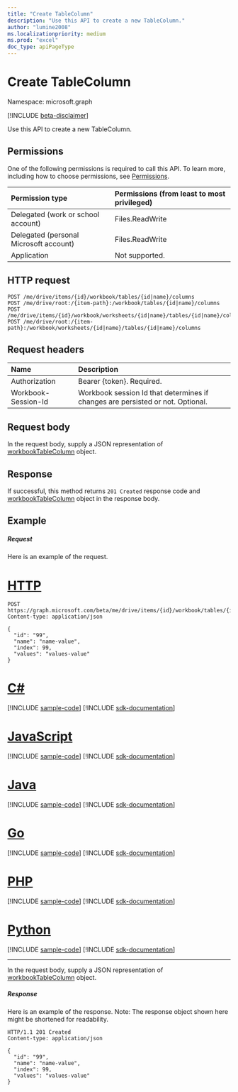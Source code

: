```yaml
---
title: "Create TableColumn"
description: "Use this API to create a new TableColumn."
author: "lumine2008"
ms.localizationpriority: medium
ms.prod: "excel"
doc_type: apiPageType
---
```


# Create TableColumn

Namespace: microsoft.graph

[!INCLUDE [beta-disclaimer](../../includes/beta-disclaimer.md)]

Use this API to create a new TableColumn.
## Permissions
One of the following permissions is required to call this API. To learn more, including how to choose permissions, see [Permissions](/graph/permissions-reference).

|Permission type      | Permissions (from least to most privileged)              |
|:--------------------|:---------------------------------------------------------|
|Delegated (work or school account) | Files.ReadWrite    |
|Delegated (personal Microsoft account) | Files.ReadWrite    |
|Application | Not supported. |

## HTTP request
<!-- { "blockType": "ignored" } -->
```http
POST /me/drive/items/{id}/workbook/tables/{id|name}/columns
POST /me/drive/root:/{item-path}:/workbook/tables/{id|name}/columns
POST /me/drive/items/{id}/workbook/worksheets/{id|name}/tables/{id|name}/columns
POST /me/drive/root:/{item-path}:/workbook/worksheets/{id|name}/tables/{id|name}/columns

```
## Request headers
| Name       | Description|
|:---------------|:----------|
| Authorization  | Bearer {token}. Required. |
| Workbook-Session-Id  | Workbook session Id that determines if changes are persisted or not. Optional.|

## Request body
In the request body, supply a JSON representation of [workbookTableColumn](../resources/workbooktablecolumn.md) object.

## Response

If successful, this method returns `201 Created` response code and [workbookTableColumn](../resources/workbooktablecolumn.md) object in the response body.

## Example
##### Request
Here is an example of the request.

# [HTTP](#tab/http)
<!-- {
  "blockType": "request",
  "name": "create_tablecolumn_from_table"
}-->
```http
POST https://graph.microsoft.com/beta/me/drive/items/{id}/workbook/tables/{id|name}/columns
Content-type: application/json

{
  "id": "99",
  "name": "name-value",
  "index": 99,
  "values": "values-value"
}
```

# [C#](#tab/csharp)
[!INCLUDE [sample-code](../includes/snippets/csharp/create-tablecolumn-from-table-csharp-snippets.md)]
[!INCLUDE [sdk-documentation](../includes/snippets/snippets-sdk-documentation-link.md)]

# [JavaScript](#tab/javascript)
[!INCLUDE [sample-code](../includes/snippets/javascript/create-tablecolumn-from-table-javascript-snippets.md)]
[!INCLUDE [sdk-documentation](../includes/snippets/snippets-sdk-documentation-link.md)]

# [Java](#tab/java)
[!INCLUDE [sample-code](../includes/snippets/java/create-tablecolumn-from-table-java-snippets.md)]
[!INCLUDE [sdk-documentation](../includes/snippets/snippets-sdk-documentation-link.md)]

# [Go](#tab/go)
[!INCLUDE [sample-code](../includes/snippets/go/create-tablecolumn-from-table-go-snippets.md)]
[!INCLUDE [sdk-documentation](../includes/snippets/snippets-sdk-documentation-link.md)]

# [PHP](#tab/php)
[!INCLUDE [sample-code](../includes/snippets/php/create-tablecolumn-from-table-php-snippets.md)]
[!INCLUDE [sdk-documentation](../includes/snippets/snippets-sdk-documentation-link.md)]

# [Python](#tab/python)
[!INCLUDE [sample-code](../includes/snippets/python/create-tablecolumn-from-table-python-snippets.md)]
[!INCLUDE [sdk-documentation](../includes/snippets/snippets-sdk-documentation-link.md)]

---

In the request body, supply a JSON representation of [workbookTableColumn](../resources/workbooktablecolumn.md) object.
##### Response
Here is an example of the response. Note: The response object shown here might be shortened for readability.
<!-- {
  "blockType": "response",
  "truncated": true,
  "@odata.type": "microsoft.graph.workbookTableColumn"
} -->
```http
HTTP/1.1 201 Created
Content-type: application/json

{
  "id": "99",
  "name": "name-value",
  "index": 99,
  "values": "values-value"
}
```

<!-- uuid: 8fcb5dbc-d5aa-4681-8e31-b001d5168d79
2015-10-25 14:57:30 UTC -->
<!--
{
  "type": "#page.annotation",
  "description": "Create TableColumn",
  "keywords": "",
  "section": "documentation",
  "tocPath": "",
  "suppressions": [
  ]
}
-->


